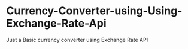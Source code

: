 # Currency-Converter-using-Using-Exchange-Rate-Api
Just a Basic currency converter using Exchange Rate API
